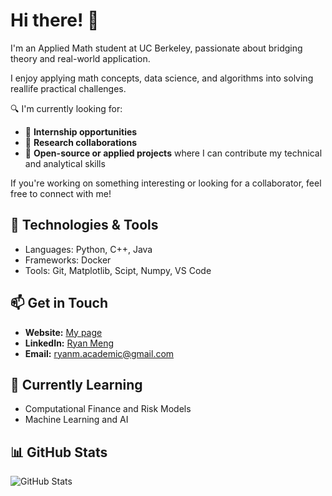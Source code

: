 # Hi there! 👋

I'm an Applied Math student at UC Berkeley, passionate about bridging theory and real-world application.

I enjoy applying math concepts, data science, and algorithms into solving reallife practical challenges.

🔍 I'm currently looking for:
- 💼 **Internship opportunities**
- 🤝 **Research collaborations**
- 🔧 **Open-source or applied projects** where I can contribute my technical and analytical skills

If you're working on something interesting or looking for a collaborator, feel free to connect with me!

## 🔧 Technologies & Tools
- Languages: Python, C++, Java
- Frameworks: Docker
- Tools: Git, Matplotlib, Scipt, Numpy, VS Code

## 📫 Get in Touch
- **Website:** [My page](https://lykcc.com)
- **LinkedIn:** [Ryan Meng](https://www.linkedin.com/in/ryan-meng-1120b6253/)
- **Email:**  ryanm.academic@gmail.com

## 🌱 Currently Learning
- Computational Finance and Risk Models
- Machine Learning and AI

## 📊 GitHub Stats
![GitHub Stats](https://github-readme-stats.vercel.app/api?username=LYK-CC&show_icons=true&theme=radical)











